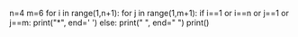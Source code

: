 n=4
m=6
for i in range(1,n+1):
    for j in range(1,m+1):
        if i==1 or i==n or j==1 or j==m:
            print("*", end=' ')
        else:
            print(" ", end=" ")
    print()
